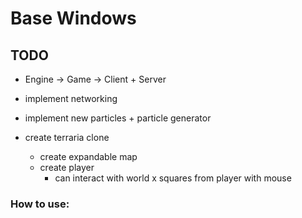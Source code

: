 # Base Windows

## TODO
- Engine -> Game -> Client + Server



- implement networking
- implement new particles + particle generator
- create terraria clone
	- create expandable map
	- create player
		- can interact with world x squares from player with mouse
 
### How to use:
```
```